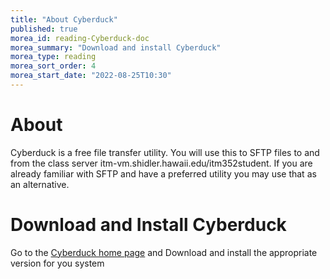 ```yaml
---
title: "About Cyberduck"
published: true
morea_id: reading-Cyberduck-doc
morea_summary: "Download and install Cyberduck"
morea_type: reading
morea_sort_order: 4
morea_start_date: "2022-08-25T10:30"
---
```

# About
Cyberduck is a free file transfer utility. You will use this to SFTP files to and from the class server itm-vm.shidler.hawaii.edu/itm352student. If you are already familiar with SFTP and have a preferred utility you may use that as an alternative. 

# Download and Install Cyberduck
Go to the [Cyberduck home page](https://cyberduck.io/?l=en) and Download and install the appropriate version for you system